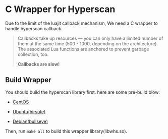 # C Wrapper for Hyperscan

Due to the limit of the luajit callback mechanism, We need a C wrapper to handle hyperscan callback.

> Callbacks take up resources — you can only have a limited number of them at the same time (500 - 1000, depending on the architecture). The associated Lua functions are anchored to prevent garbage collection, too.
> 
> **Callbacks are slow!**

## Build Wrapper

You should build the hyperscan library first. here are some pre-build blow:

- [CentOS](https://github.com/OpenSecHub/hyperscan-packaging/releases)

- [Ubuntu(hirsute)](https://packages.ubuntu.com/hirsute/libhyperscan-dev)

- [Debian(bullseye)](https://packages.debian.org/bullseye/libhyperscan-dev)

Then, run `make all` to build this wrapper library(libwhs.so).